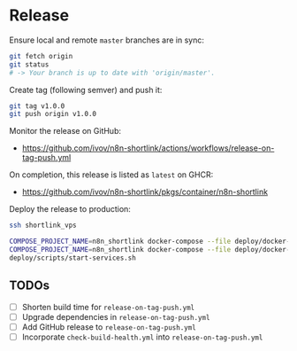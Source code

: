 # Release

Ensure local and remote `master` branches are in sync:

```sh
git fetch origin
git status
# -> Your branch is up to date with 'origin/master'.
```

Create tag (following semver) and push it:

```sh
git tag v1.0.0
git push origin v1.0.0
```

Monitor the release on GitHub:

- https://github.com/ivov/n8n-shortlink/actions/workflows/release-on-tag-push.yml

On completion, this release is listed as `latest` on GHCR:

- https://github.com/ivov/n8n-shortlink/pkgs/container/n8n-shortlink

Deploy the release to production:

```sh
ssh shortlink_vps

COMPOSE_PROJECT_NAME=n8n_shortlink docker-compose --file deploy/docker-compose.monitoring.yml down
COMPOSE_PROJECT_NAME=n8n_shortlink docker-compose --file deploy/docker-compose.yml down
deploy/scripts/start-services.sh
```

## TODOs

- [ ] Shorten build time for `release-on-tag-push.yml`
- [ ] Upgrade dependencies in `release-on-tag-push.yml`
- [ ] Add GitHub release to `release-on-tag-push.yml`
- [ ] Incorporate `check-build-health.yml` into `release-on-tag-push.yml`
